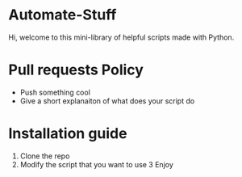 # Automate-Stuff

Hi, welcome to this mini-library of helpful scripts made with Python. 

# Pull requests Policy
* Push something cool
* Give a short explanaiton of what does your script do

# Installation guide 
1. Clone the repo
2. Modify the script that you want to use
3 Enjoy
